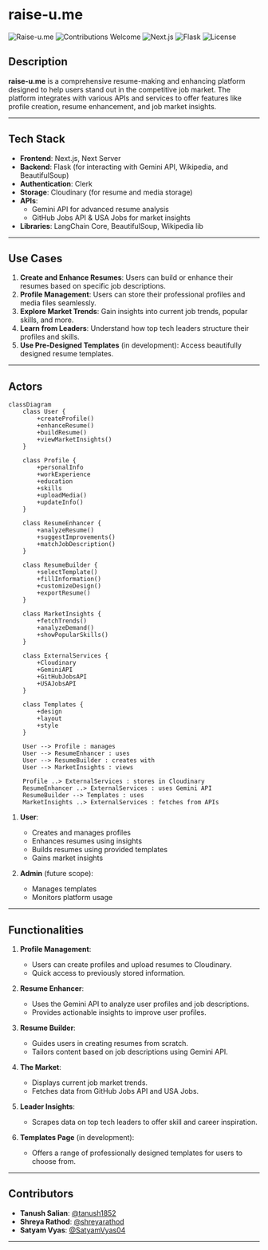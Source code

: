 # raise-u.me

![Raise-u.me](https://img.shields.io/badge/Version-1.0.0-blue)
![Contributions Welcome](https://img.shields.io/badge/Contributions-Welcome-brightgreen)
![Next.js](https://img.shields.io/badge/Built%20With-Next.js-black)
![Flask](https://img.shields.io/badge/Backend-Flask-orange)
![License](https://img.shields.io/badge/License-MIT-lightgrey)

## Description

**raise-u.me** is a comprehensive resume-making and enhancing platform designed to help users stand out in the competitive job market. The platform integrates with various APIs and services to offer features like profile creation, resume enhancement, and job market insights.

---

## Tech Stack

-   **Frontend**: Next.js, Next Server
-   **Backend**: Flask (for interacting with Gemini API, Wikipedia, and BeautifulSoup)
-   **Authentication**: Clerk
-   **Storage**: Cloudinary (for resume and media storage)
-   **APIs**:
    -   Gemini API for advanced resume analysis
    -   GitHub Jobs API & USA Jobs for market insights
-   **Libraries**: LangChain Core, BeautifulSoup, Wikipedia lib

---

## Use Cases

1. **Create and Enhance Resumes**: Users can build or enhance their resumes based on specific job descriptions.
2. **Profile Management**: Users can store their professional profiles and media files seamlessly.
3. **Explore Market Trends**: Gain insights into current job trends, popular skills, and more.
4. **Learn from Leaders**: Understand how top tech leaders structure their profiles and skills.
5. **Use Pre-Designed Templates** (in development): Access beautifully designed resume templates.

---

## Actors

```mermaid
classDiagram
    class User {
        +createProfile()
        +enhanceResume()
        +buildResume()
        +viewMarketInsights()
    }
    
    class Profile {
        +personalInfo
        +workExperience
        +education
        +skills
        +uploadMedia()
        +updateInfo()
    }
    
    class ResumeEnhancer {
        +analyzeResume()
        +suggestImprovements()
        +matchJobDescription()
    }
    
    class ResumeBuilder {
        +selectTemplate()
        +fillInformation()
        +customizeDesign()
        +exportResume()
    }
    
    class MarketInsights {
        +fetchTrends()
        +analyzeDemand()
        +showPopularSkills()
    }
    
    class ExternalServices {
        +Cloudinary
        +GeminiAPI
        +GitHubJobsAPI
        +USAJobsAPI
    }

    class Templates {
        +design
        +layout
        +style
    }

    User --> Profile : manages
    User --> ResumeEnhancer : uses
    User --> ResumeBuilder : creates with
    User --> MarketInsights : views
    
    Profile ..> ExternalServices : stores in Cloudinary
    ResumeEnhancer ..> ExternalServices : uses Gemini API
    ResumeBuilder --> Templates : uses
    MarketInsights ..> ExternalServices : fetches from APIs
```

1. **User**:

    - Creates and manages profiles
    - Enhances resumes using insights
    - Builds resumes using provided templates
    - Gains market insights

2. **Admin** (future scope):
    - Manages templates
    - Monitors platform usage

---

## Functionalities

1. **Profile Management**:

    - Users can create profiles and upload resumes to Cloudinary.
    - Quick access to previously stored information.

2. **Resume Enhancer**:

    - Uses the Gemini API to analyze user profiles and job descriptions.
    - Provides actionable insights to improve user profiles.

3. **Resume Builder**:

    - Guides users in creating resumes from scratch.
    - Tailors content based on job descriptions using Gemini API.

4. **The Market**:

    - Displays current job market trends.
    - Fetches data from GitHub Jobs API and USA Jobs.

5. **Leader Insights**:

    - Scrapes data on top tech leaders to offer skill and career inspiration.

6. **Templates Page** (in development):
    - Offers a range of professionally designed templates for users to choose from.

---

## Contributors

-   **Tanush Salian**: [@tanush1852](https://github.com/tanush1852)
-   **Shreya Rathod**: [@shreyarathod](https://github.com/shreyarathod)
-   **Satyam Vyas**: [@SatyamVyas04](https://github.com/SatyamVyas04)

---
